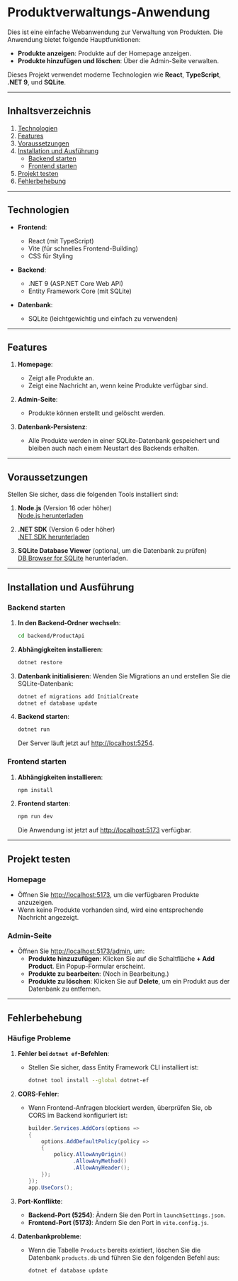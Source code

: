 # **Produktverwaltungs-Anwendung**

Dies ist eine einfache Webanwendung zur Verwaltung von Produkten. Die Anwendung bietet folgende Hauptfunktionen:

- **Produkte anzeigen**: Produkte auf der Homepage anzeigen.
- **Produkte hinzufügen und löschen**: Über die Admin-Seite verwalten.

Dieses Projekt verwendet moderne Technologien wie **React**, **TypeScript**, **.NET 9**, und **SQLite**.

---

## **Inhaltsverzeichnis**
1. [Technologien](#technologien)
2. [Features](#features)
3. [Voraussetzungen](#voraussetzungen)
4. [Installation und Ausführung](#installation-und-ausf%C3%BChrung)
   - [Backend starten](#backend-starten)
   - [Frontend starten](#frontend-starten)
5. [Projekt testen](#projekt-testen)
6. [Fehlerbehebung](#fehlerbehebung)
---

## **Technologien**

- **Frontend**:
  - React (mit TypeScript)
  - Vite (für schnelles Frontend-Building)
  - CSS für Styling

- **Backend**:
  - .NET 9 (ASP.NET Core Web API)
  - Entity Framework Core (mit SQLite)

- **Datenbank**:
  - SQLite (leichtgewichtig und einfach zu verwenden)

---

## **Features**

1. **Homepage**:
   - Zeigt alle Produkte an.
   - Zeigt eine Nachricht an, wenn keine Produkte verfügbar sind.

2. **Admin-Seite**:
   - Produkte können erstellt und gelöscht werden.

3. **Datenbank-Persistenz**:
   - Alle Produkte werden in einer SQLite-Datenbank gespeichert und bleiben auch nach einem Neustart des Backends erhalten.

---

## **Voraussetzungen**

Stellen Sie sicher, dass die folgenden Tools installiert sind:

1. **Node.js** (Version 16 oder höher)  
   [Node.js herunterladen](https://nodejs.org/)

2. **.NET SDK** (Version 6 oder höher)  
   [.NET SDK herunterladen](https://dotnet.microsoft.com/download)

3. **SQLite Database Viewer** (optional, um die Datenbank zu prüfen)  
   [DB Browser for SQLite](https://sqlitebrowser.org/) herunterladen.

---

## **Installation und Ausführung**

### **Backend starten**

1. **In den Backend-Ordner wechseln**:
   ```bash
   cd backend/ProductApi
   ```

2. **Abhängigkeiten installieren**:
   ```bash
   dotnet restore
   ```

3. **Datenbank initialisieren**: Wenden Sie Migrations an und erstellen Sie die SQLite-Datenbank:
   ```bash
   dotnet ef migrations add InitialCreate
   dotnet ef database update
   ```

4. **Backend starten**:
   ```bash
   dotnet run
   ```

   Der Server läuft jetzt auf [http://localhost:5254](http://localhost:5254).

### **Frontend starten**

1. **Abhängigkeiten installieren**:
   ```bash
   npm install
   ```

2. **Frontend starten**:
   ```bash
   npm run dev
   ```

   Die Anwendung ist jetzt auf [http://localhost:5173](http://localhost:5173) verfügbar.

---

## **Projekt testen**

### **Homepage**

- Öffnen Sie [http://localhost:5173](http://localhost:5173), um die verfügbaren Produkte anzuzeigen.
- Wenn keine Produkte vorhanden sind, wird eine entsprechende Nachricht angezeigt.

### **Admin-Seite**

- Öffnen Sie [http://localhost:5173/admin](http://localhost:5173/admin), um:
  - **Produkte hinzuzufügen**: Klicken Sie auf die Schaltfläche **+ Add Product**. Ein Popup-Formular erscheint.
  - **Produkte zu bearbeiten**: (Noch in Bearbeitung.)
  - **Produkte zu löschen**: Klicken Sie auf **Delete**, um ein Produkt aus der Datenbank zu entfernen.

---

## **Fehlerbehebung**

### **Häufige Probleme**

1. **Fehler bei `dotnet ef`-Befehlen**:
   - Stellen Sie sicher, dass Entity Framework CLI installiert ist:
     ```bash
     dotnet tool install --global dotnet-ef
     ```

2. **CORS-Fehler**:
   - Wenn Frontend-Anfragen blockiert werden, überprüfen Sie, ob CORS im Backend konfiguriert ist:
     ```csharp
     builder.Services.AddCors(options =>
     {
         options.AddDefaultPolicy(policy =>
         {
             policy.AllowAnyOrigin()
                   .AllowAnyMethod()
                   .AllowAnyHeader();
         });
     });
     app.UseCors();
     ```

3. **Port-Konflikte**:
   - **Backend-Port (5254)**: Ändern Sie den Port in `launchSettings.json`.
   - **Frontend-Port (5173)**: Ändern Sie den Port in `vite.config.js`.

4. **Datenbankprobleme**:
   - Wenn die Tabelle `Products` bereits existiert, löschen Sie die Datenbank `products.db` und führen Sie den folgenden Befehl aus:
     ```bash
     dotnet ef database update
     ```
